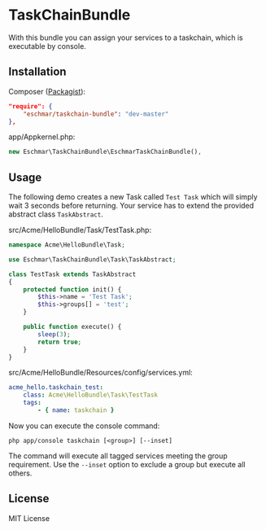# TaskChainBundle
With this bundle you can assign your services to a taskchain, which is executable by console.

## Installation
Composer (<a href="https://packagist.org/packages/eschmar/taskchain-bundle" target="_blank">Packagist</a>):
```json
"require": {
	"eschmar/taskchain-bundle": "dev-master"
},
```

app/Appkernel.php:
```php
new Eschmar\TaskChainBundle\EschmarTaskChainBundle(),
```

## Usage

The following demo creates a new Task called `Test Task` which will simply wait 3 seconds before returning. Your service has to extend the provided abstract class `TaskAbstract`.

src/Acme/HelloBundle/Task/TestTask.php:
```php
namespace Acme\HelloBundle\Task;

use Eschmar\TaskChainBundle\Task\TaskAbstract;

class TestTask extends TaskAbstract
{
	protected function init() {
		$this->name = 'Test Task';
		$this->groups[] = 'test';
	}

	public function execute() {
		sleep(3);
		return true;
	}
}
```

src/Acme/HelloBundle/Resources/config/services.yml:
```yaml
acme_hello.taskchain_test:
    class: Acme\HelloBundle\Task\TestTask
    tags:
        - { name: taskchain }
```

Now you can execute the console command:

```shell
php app/console taskchain [<group>] [--inset]
```

The command will execute all tagged services meeting the group requirement. Use the `--inset` option to exclude a group but execute all others.

## License

MIT License
